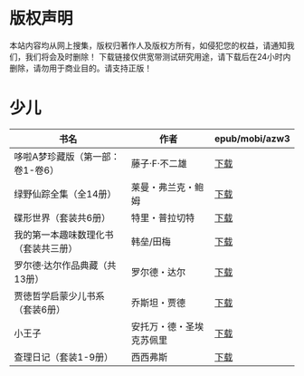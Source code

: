 # 版权声明

本站内容均从网上搜集，版权归著作人及版权方所有，如侵犯您的权益，请通知我们，我们将会及时删除！ 下载链接仅供宽带测试研究用途，请下载后在24小时内删除，请勿用于商业目的。请支持正版！

# 少儿

| 书名 | 作者 | epub/mobi/azw3 |
| --- | --- | --- |
| 哆啦A梦珍藏版（第一部：卷1-卷6） | 藤子·F·不二雄 | [下载](https://url89.ctfile.com/f/31084289-1356996331-fb7503?p=8866) |
| 绿野仙踪全集（全14册） | 莱曼・弗兰克・鲍姆 | [下载](https://url89.ctfile.com/f/31084289-1357031788-1a3b36?p=8866) |
| 碟形世界（套装共6册） | 特里・普拉切特 | [下载](https://url89.ctfile.com/f/31084289-1357018381-23efd5?p=8866) |
| 我的第一本趣味数理化书（套装共三册） | 韩垒/田梅 | [下载](https://url89.ctfile.com/f/31084289-1357012114-af7401?p=8866) |
| 罗尔德·达尔作品典藏（共13册） | 罗尔德・达尔 | [下载](https://url89.ctfile.com/f/31084289-1357010074-32fff4?p=8866) |
| 贾徳哲学启蒙少儿书系（套装6册） | 乔斯坦・贾德 | [下载](https://url89.ctfile.com/f/31084289-1357009585-93bc28?p=8866) |
| 小王子 | 安托万・德・圣埃克苏佩里  | [下载](https://url89.ctfile.com/f/31084289-1357007098-6d08d6?p=8866) |
| 查理日记（套装1-9册） | 西西弗斯 | [下载](https://url89.ctfile.com/f/31084289-1357007023-b4f492?p=8866) |
